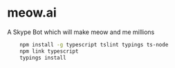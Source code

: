 # meow.ai
A Skype Bot which will make meow and me millions

```bash
    npm install -g typescript tslint typings ts-node
    npm link typescript
    typings install
```